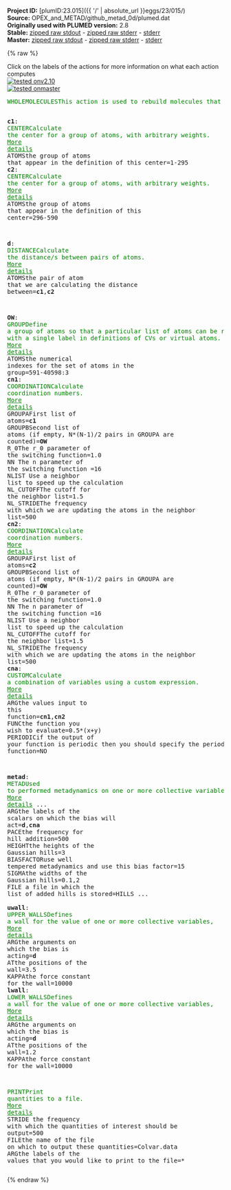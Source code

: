 **Project ID:** [plumID:23.015]({{ '/' | absolute_url }}eggs/23/015/)  
**Source:** OPEX_and_METAD/github_metad_0d/plumed.dat  
**Originally used with PLUMED version:** 2.8  
**Stable:** [zipped raw stdout](plumed.dat.plumed.stdout.txt.zip) - [zipped raw stderr](plumed.dat.plumed.stderr.txt.zip) - [stderr](plumed.dat.plumed.stderr)  
**Master:** [zipped raw stdout](plumed.dat.plumed_master.stdout.txt.zip) - [zipped raw stderr](plumed.dat.plumed_master.stderr.txt.zip) - [stderr](plumed.dat.plumed_master.stderr)  

{% raw %}
<div class="plumedpreheader">
<div class="headerInfo" id="value_details_data/OPEX_and_METAD/github_metad_0d/plumed.dat"> Click on the labels of the actions for more information on what each action computes </div>
<div class="containerBadge">
<div class="headerBadge"><a href="plumed.dat.plumed.stderr"><img src="https://img.shields.io/badge/v2.10-passing-green.svg" alt="tested onv2.10" /></a></div>
<div class="headerBadge"><a href="plumed.dat.plumed_master.stderr"><img src="https://img.shields.io/badge/master-passing-green.svg" alt="tested onmaster" /></a></div>
</div>
</div>
<pre class="plumedlisting">
<span class="plumedtooltip" style="color:green">WHOLEMOLECULES<span class="right">This action is used to rebuild molecules that can become split by the periodic boundary conditions. <a href="https://www.plumed.org/doc-master/user-doc/html/WHOLEMOLECULES" style="color:green">More details</a><i></i></span></span> <span class="plumedtooltip">ENTITY0<span class="right">the atoms that make up a molecule that you wish to align<i></i></span></span>=1-295 <span class="plumedtooltip">ENTITY1<span class="right">the atoms that make up a molecule that you wish to align<i></i></span></span>=296-590

<span style="display:none;" id="data/OPEX_and_METAD/github_metad_0d/plumed.dat">The WHOLEMOLECULES action with label <b></b> calculates something</span><b name="data/OPEX_and_METAD/github_metad_0d/plumed.datc1" onclick='showPath("data/OPEX_and_METAD/github_metad_0d/plumed.dat","data/OPEX_and_METAD/github_metad_0d/plumed.datc1","data/OPEX_and_METAD/github_metad_0d/plumed.datc1","brown")'>c1</b>: <span class="plumedtooltip" style="color:green">CENTER<span class="right">Calculate the center for a group of atoms, with arbitrary weights. <a href="https://www.plumed.org/doc-master/user-doc/html/CENTER" style="color:green">More details</a><i></i></span></span> <span class="plumedtooltip">ATOMS<span class="right">the group of atoms that appear in the definition of this center<i></i></span></span>=1-295
<span style="display:none;" id="data/OPEX_and_METAD/github_metad_0d/plumed.datc1">The CENTER action with label <b>c1</b> calculates the following quantities:<table  align="center" frame="void" width="95%" cellpadding="5%"><tr><td width="5%"><b> Quantity </b>  </td><td><b> Description </b> </td></tr><tr><td width="5%">c1.value</td><td>the position of the center of mass</td></tr></table></span><b name="data/OPEX_and_METAD/github_metad_0d/plumed.datc2" onclick='showPath("data/OPEX_and_METAD/github_metad_0d/plumed.dat","data/OPEX_and_METAD/github_metad_0d/plumed.datc2","data/OPEX_and_METAD/github_metad_0d/plumed.datc2","brown")'>c2</b>: <span class="plumedtooltip" style="color:green">CENTER<span class="right">Calculate the center for a group of atoms, with arbitrary weights. <a href="https://www.plumed.org/doc-master/user-doc/html/CENTER" style="color:green">More details</a><i></i></span></span> <span class="plumedtooltip">ATOMS<span class="right">the group of atoms that appear in the definition of this center<i></i></span></span>=296-590

<span style="display:none;" id="data/OPEX_and_METAD/github_metad_0d/plumed.datc2">The CENTER action with label <b>c2</b> calculates the following quantities:<table  align="center" frame="void" width="95%" cellpadding="5%"><tr><td width="5%"><b> Quantity </b>  </td><td><b> Description </b> </td></tr><tr><td width="5%">c2.value</td><td>the position of the center of mass</td></tr></table></span><b name="data/OPEX_and_METAD/github_metad_0d/plumed.datd" onclick='showPath("data/OPEX_and_METAD/github_metad_0d/plumed.dat","data/OPEX_and_METAD/github_metad_0d/plumed.datd","data/OPEX_and_METAD/github_metad_0d/plumed.datd","brown")'>d</b>: <span class="plumedtooltip" style="color:green">DISTANCE<span class="right">Calculate the distance/s between pairs of atoms. <a href="https://www.plumed.org/doc-master/user-doc/html/DISTANCE" style="color:green">More details</a><i></i></span></span> <span class="plumedtooltip">ATOMS<span class="right">the pair of atom that we are calculating the distance between<i></i></span></span>=<b name="data/OPEX_and_METAD/github_metad_0d/plumed.datc1">c1</b>,<b name="data/OPEX_and_METAD/github_metad_0d/plumed.datc2">c2</b>

<span style="display:none;" id="data/OPEX_and_METAD/github_metad_0d/plumed.datd">The DISTANCE action with label <b>d</b> calculates the following quantities:<table  align="center" frame="void" width="95%" cellpadding="5%"><tr><td width="5%"><b> Quantity </b>  </td><td><b> Description </b> </td></tr><tr><td width="5%">d.value</td><td>the DISTANCE between this pair of atoms</td></tr></table></span><b name="data/OPEX_and_METAD/github_metad_0d/plumed.datOW" onclick='showPath("data/OPEX_and_METAD/github_metad_0d/plumed.dat","data/OPEX_and_METAD/github_metad_0d/plumed.datOW","data/OPEX_and_METAD/github_metad_0d/plumed.datOW","brown")'>OW</b>: <span class="plumedtooltip" style="color:green">GROUP<span class="right">Define a group of atoms so that a particular list of atoms can be referenced with a single label in definitions of CVs or virtual atoms. <a href="https://www.plumed.org/doc-master/user-doc/html/GROUP" style="color:green">More details</a><i></i></span></span> <span class="plumedtooltip">ATOMS<span class="right">the numerical indexes for the set of atoms in the group<i></i></span></span>=591-40598:3
<span style="display:none;" id="data/OPEX_and_METAD/github_metad_0d/plumed.datOW">The GROUP action with label <b>OW</b> calculates something</span><b name="data/OPEX_and_METAD/github_metad_0d/plumed.datcn1" onclick='showPath("data/OPEX_and_METAD/github_metad_0d/plumed.dat","data/OPEX_and_METAD/github_metad_0d/plumed.datcn1","data/OPEX_and_METAD/github_metad_0d/plumed.datcn1","brown")'>cn1</b>: <span class="plumedtooltip" style="color:green">COORDINATION<span class="right">Calculate coordination numbers. <a href="https://www.plumed.org/doc-master/user-doc/html/COORDINATION" style="color:green">More details</a><i></i></span></span> <span class="plumedtooltip">GROUPA<span class="right">First list of atoms<i></i></span></span>=<b name="data/OPEX_and_METAD/github_metad_0d/plumed.datc1">c1</b> <span class="plumedtooltip">GROUPB<span class="right">Second list of atoms (if empty, N*(N-1)/2 pairs in GROUPA are counted)<i></i></span></span>=<b name="data/OPEX_and_METAD/github_metad_0d/plumed.datOW">OW</b> <span class="plumedtooltip">R_0<span class="right">The r_0 parameter of the switching function<i></i></span></span>=1.0 <span class="plumedtooltip">NN<span class="right"> The n parameter of the switching function <i></i></span></span>=16 <span class="plumedtooltip">NLIST<span class="right"> Use a neighbor list to speed up the calculation<i></i></span></span> <span class="plumedtooltip">NL_CUTOFF<span class="right">The cutoff for the neighbor list<i></i></span></span>=1.5 <span class="plumedtooltip">NL_STRIDE<span class="right">The frequency with which we are updating the atoms in the neighbor list<i></i></span></span>=500
<span style="display:none;" id="data/OPEX_and_METAD/github_metad_0d/plumed.datcn1">The COORDINATION action with label <b>cn1</b> calculates the following quantities:<table  align="center" frame="void" width="95%" cellpadding="5%"><tr><td width="5%"><b> Quantity </b>  </td><td><b> Description </b> </td></tr><tr><td width="5%">cn1.value</td><td>the value of the coordination</td></tr></table></span><b name="data/OPEX_and_METAD/github_metad_0d/plumed.datcn2" onclick='showPath("data/OPEX_and_METAD/github_metad_0d/plumed.dat","data/OPEX_and_METAD/github_metad_0d/plumed.datcn2","data/OPEX_and_METAD/github_metad_0d/plumed.datcn2","brown")'>cn2</b>: <span class="plumedtooltip" style="color:green">COORDINATION<span class="right">Calculate coordination numbers. <a href="https://www.plumed.org/doc-master/user-doc/html/COORDINATION" style="color:green">More details</a><i></i></span></span> <span class="plumedtooltip">GROUPA<span class="right">First list of atoms<i></i></span></span>=<b name="data/OPEX_and_METAD/github_metad_0d/plumed.datc2">c2</b> <span class="plumedtooltip">GROUPB<span class="right">Second list of atoms (if empty, N*(N-1)/2 pairs in GROUPA are counted)<i></i></span></span>=<b name="data/OPEX_and_METAD/github_metad_0d/plumed.datOW">OW</b> <span class="plumedtooltip">R_0<span class="right">The r_0 parameter of the switching function<i></i></span></span>=1.0 <span class="plumedtooltip">NN<span class="right"> The n parameter of the switching function <i></i></span></span>=16 <span class="plumedtooltip">NLIST<span class="right"> Use a neighbor list to speed up the calculation<i></i></span></span> <span class="plumedtooltip">NL_CUTOFF<span class="right">The cutoff for the neighbor list<i></i></span></span>=1.5 <span class="plumedtooltip">NL_STRIDE<span class="right">The frequency with which we are updating the atoms in the neighbor list<i></i></span></span>=500
<span style="display:none;" id="data/OPEX_and_METAD/github_metad_0d/plumed.datcn2">The COORDINATION action with label <b>cn2</b> calculates the following quantities:<table  align="center" frame="void" width="95%" cellpadding="5%"><tr><td width="5%"><b> Quantity </b>  </td><td><b> Description </b> </td></tr><tr><td width="5%">cn2.value</td><td>the value of the coordination</td></tr></table></span><b name="data/OPEX_and_METAD/github_metad_0d/plumed.datcna" onclick='showPath("data/OPEX_and_METAD/github_metad_0d/plumed.dat","data/OPEX_and_METAD/github_metad_0d/plumed.datcna","data/OPEX_and_METAD/github_metad_0d/plumed.datcna","brown")'>cna</b>: <span class="plumedtooltip" style="color:green">CUSTOM<span class="right">Calculate a combination of variables using a custom expression. <a href="https://www.plumed.org/doc-master/user-doc/html/CUSTOM" style="color:green">More details</a><i></i></span></span> <span class="plumedtooltip">ARG<span class="right">the values input to this function<i></i></span></span>=<b name="data/OPEX_and_METAD/github_metad_0d/plumed.datcn1">cn1</b>,<b name="data/OPEX_and_METAD/github_metad_0d/plumed.datcn2">cn2</b> <span class="plumedtooltip">FUNC<span class="right">the function you wish to evaluate<i></i></span></span>=0.5*(x+y) <span class="plumedtooltip">PERIODIC<span class="right">if the output of your function is periodic then you should specify the periodicity of the function<i></i></span></span>=NO

<span style="display:none;" id="data/OPEX_and_METAD/github_metad_0d/plumed.datcna">The CUSTOM action with label <b>cna</b> calculates the following quantities:<table  align="center" frame="void" width="95%" cellpadding="5%"><tr><td width="5%"><b> Quantity </b>  </td><td><b> Description </b> </td></tr><tr><td width="5%">cna.value</td><td>an arbitrary function</td></tr></table></span><b name="data/OPEX_and_METAD/github_metad_0d/plumed.datmetad" onclick='showPath("data/OPEX_and_METAD/github_metad_0d/plumed.dat","data/OPEX_and_METAD/github_metad_0d/plumed.datmetad","data/OPEX_and_METAD/github_metad_0d/plumed.datmetad","brown")'>metad</b>: <span class="plumedtooltip" style="color:green">METAD<span class="right">Used to performed metadynamics on one or more collective variables. <a href="https://www.plumed.org/doc-master/user-doc/html/METAD" style="color:green">More details</a><i></i></span></span> ...
   <span class="plumedtooltip">ARG<span class="right">the labels of the scalars on which the bias will act<i></i></span></span>=<b name="data/OPEX_and_METAD/github_metad_0d/plumed.datd">d</b>,<b name="data/OPEX_and_METAD/github_metad_0d/plumed.datcna">cna</b>
   <span class="plumedtooltip">PACE<span class="right">the frequency for hill addition<i></i></span></span>=500
   <span class="plumedtooltip">HEIGHT<span class="right">the heights of the Gaussian hills<i></i></span></span>=3 <span class="plumedtooltip">BIASFACTOR<span class="right">use well tempered metadynamics and use this bias factor<i></i></span></span>=15
   <span class="plumedtooltip">SIGMA<span class="right">the widths of the Gaussian hills<i></i></span></span>=0.1,2
   <span class="plumedtooltip">FILE<span class="right"> a file in which the list of added hills is stored<i></i></span></span>=HILLS
...
<br/><span style="display:none;" id="data/OPEX_and_METAD/github_metad_0d/plumed.datmetad">The METAD action with label <b>metad</b> calculates the following quantities:<table  align="center" frame="void" width="95%" cellpadding="5%"><tr><td width="5%"><b> Quantity </b>  </td><td><b> Description </b> </td></tr><tr><td width="5%">metad.bias</td><td>the instantaneous value of the bias potential</td></tr></table></span><b name="data/OPEX_and_METAD/github_metad_0d/plumed.datuwall" onclick='showPath("data/OPEX_and_METAD/github_metad_0d/plumed.dat","data/OPEX_and_METAD/github_metad_0d/plumed.datuwall","data/OPEX_and_METAD/github_metad_0d/plumed.datuwall","brown")'>uwall</b>: <span class="plumedtooltip" style="color:green">UPPER_WALLS<span class="right">Defines a wall for the value of one or more collective variables, <a href="https://www.plumed.org/doc-master/user-doc/html/UPPER_WALLS" style="color:green">More details</a><i></i></span></span> <span class="plumedtooltip">ARG<span class="right">the arguments on which the bias is acting<i></i></span></span>=<b name="data/OPEX_and_METAD/github_metad_0d/plumed.datd">d</b> <span class="plumedtooltip">AT<span class="right">the positions of the wall<i></i></span></span>=3.5 <span class="plumedtooltip">KAPPA<span class="right">the force constant for the wall<i></i></span></span>=10000
<span style="display:none;" id="data/OPEX_and_METAD/github_metad_0d/plumed.datuwall">The UPPER_WALLS action with label <b>uwall</b> calculates the following quantities:<table  align="center" frame="void" width="95%" cellpadding="5%"><tr><td width="5%"><b> Quantity </b>  </td><td><b> Description </b> </td></tr><tr><td width="5%">uwall.bias</td><td>the instantaneous value of the bias potential</td></tr><tr><td width="5%">uwall.force2</td><td>the instantaneous value of the squared force due to this bias potential</td></tr></table></span><b name="data/OPEX_and_METAD/github_metad_0d/plumed.datlwall" onclick='showPath("data/OPEX_and_METAD/github_metad_0d/plumed.dat","data/OPEX_and_METAD/github_metad_0d/plumed.datlwall","data/OPEX_and_METAD/github_metad_0d/plumed.datlwall","brown")'>lwall</b>: <span class="plumedtooltip" style="color:green">LOWER_WALLS<span class="right">Defines a wall for the value of one or more collective variables, <a href="https://www.plumed.org/doc-master/user-doc/html/LOWER_WALLS" style="color:green">More details</a><i></i></span></span> <span class="plumedtooltip">ARG<span class="right">the arguments on which the bias is acting<i></i></span></span>=<b name="data/OPEX_and_METAD/github_metad_0d/plumed.datd">d</b> <span class="plumedtooltip">AT<span class="right">the positions of the wall<i></i></span></span>=1.2 <span class="plumedtooltip">KAPPA<span class="right">the force constant for the wall<i></i></span></span>=10000

<span style="display:none;" id="data/OPEX_and_METAD/github_metad_0d/plumed.datlwall">The LOWER_WALLS action with label <b>lwall</b> calculates the following quantities:<table  align="center" frame="void" width="95%" cellpadding="5%"><tr><td width="5%"><b> Quantity </b>  </td><td><b> Description </b> </td></tr><tr><td width="5%">lwall.bias</td><td>the instantaneous value of the bias potential</td></tr><tr><td width="5%">lwall.force2</td><td>the instantaneous value of the squared force due to this bias potential</td></tr></table></span><span class="plumedtooltip" style="color:green">PRINT<span class="right">Print quantities to a file. <a href="https://www.plumed.org/doc-master/user-doc/html/PRINT" style="color:green">More details</a><i></i></span></span>  <span class="plumedtooltip">STRIDE<span class="right"> the frequency with which the quantities of interest should be output<i></i></span></span>=500 <span class="plumedtooltip">FILE<span class="right">the name of the file on which to output these quantities<i></i></span></span>=Colvar.data <span class="plumedtooltip">ARG<span class="right">the labels of the values that you would like to print to the file<i></i></span></span>=*
</pre>
{% endraw %}
